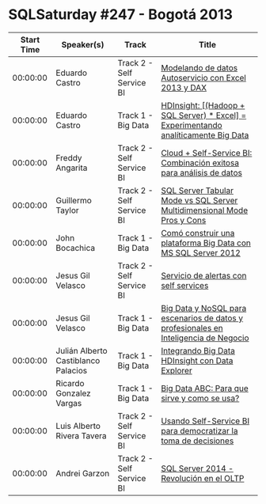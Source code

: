 # SQLSaturday #247 - Bogotá 2013
Start Time|Speaker(s)|Track|Title
---|---|---|---
00:00:00|Eduardo Castro|Track 2 - Self Service BI|[Modelando de datos Autoservicio con Excel 2013 y DAX](13614.md)
00:00:00|Eduardo Castro|Track 1 - Big Data|[HDInsight: [(Hadoop + SQL Server) * Excel] = Experimentando analíticamente Big Data](13621.md)
00:00:00|Freddy Angarita|Track 2 - Self Service BI|[Cloud + Self-Service BI: Combinación exitosa para análisis de datos](14335.md)
00:00:00|Guillermo Taylor|Track 2 - Self Service BI|[SQL Server Tabular Mode vs SQL Server Multidimensional Mode Pros y Cons](14861.md)
00:00:00|John Bocachica|Track 1 - Big Data|[Comó construir una plataforma Big Data con MS SQL Server 2012](16071.md)
00:00:00|Jesus Gil Velasco|Track 2 - Self Service BI|[Servicio de alertas con self services](16692.md)
00:00:00|Jesus Gil Velasco|Track 1 - Big Data|[Big Data y NoSQL para escenarios de datos y profesionales en Inteligencia de Negocio](16693.md)
00:00:00|Julián Alberto Castiblanco Palacios|Track 1 - Big Data|[Integrando Big Data HDInsight con Data Explorer](17774.md)
00:00:00|Ricardo Gonzalez Vargas|Track 1 - Big Data|[Big Data ABC: Para que sirve y como se usa?](22969.md)
00:00:00|Luis Alberto Rivera Tavera|Track 2 - Self Service BI|[Usando Self-Service BI para democratizar la toma de decisiones](9193.md)
00:00:00|Andrei Garzon|Track 2 - Self Service BI|[SQL Server 2014 - Revolución en el OLTP](9456.md)
